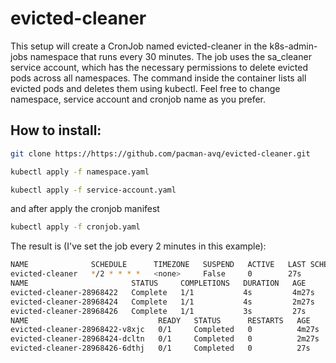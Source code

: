 # evicted-cleaner

This setup will create a CronJob named evicted-cleaner in the k8s-admin-jobs namespace that runs every 30 minutes. The job uses the sa_cleaner service account, which has the necessary permissions to delete evicted pods across all namespaces. The command inside the container lists all evicted pods and deletes them using kubectl. Feel free to change namespace, service account and cronjob name as you prefer.

## How to install:
```bash
git clone https://https://github.com/pacman-avq/evicted-cleaner.git
```

```bash
kubectl apply -f namespace.yaml
```

```bash
kubectl apply -f service-account.yaml
```
and after apply the cronjob manifest
```bash
kubectl apply -f cronjob.yaml
```
The result is (I've set the job every 2 minutes in this example):

```bash
NAME              SCHEDULE      TIMEZONE   SUSPEND   ACTIVE   LAST SCHEDULE   AGE
evicted-cleaner   */2 * * * *   <none>     False     0        27s             18m
NAME                       STATUS     COMPLETIONS   DURATION   AGE
evicted-cleaner-28968422   Complete   1/1           4s         4m27s
evicted-cleaner-28968424   Complete   1/1           4s         2m27s
evicted-cleaner-28968426   Complete   1/1           3s         27s
NAME                             READY   STATUS      RESTARTS   AGE
evicted-cleaner-28968422-v8xjc   0/1     Completed   0          4m27s
evicted-cleaner-28968424-dcltn   0/1     Completed   0          2m27s
evicted-cleaner-28968426-6dthj   0/1     Completed   0          27s
```


